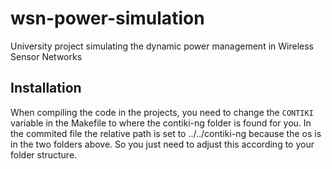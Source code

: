 # wsn-power-simulation
University project simulating the dynamic power management in Wireless Sensor Networks

## Installation
When compiling the code in the projects, you need to change the `CONTIKI` variable in the Makefile to where the contiki-ng folder is found for you.
In the commited file the relative path is set to ../../contiki-ng because the os is in the two folders above. So you just need to adjust this according to your folder structure.

